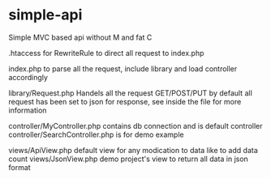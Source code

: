 simple-api
==========

Simple MVC based api without M and fat C

.htaccess
for RewriteRule to direct all request to index.php

index.php
to parse all the request, include library and load controller accordingly

library/Request.php
Handels all the request GET/POST/PUT
by default all request has been set to json for response, see inside the file for more information

controller/MyController.php 
contains db connection and is default controller
controller/SearchController.php is for demo example

views/ApiView.php
default view for any modication to data like to add data count
views/JsonView.php
demo project's view to return all data in json format
